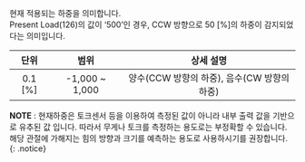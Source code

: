 현재 적용되는 하중을 의미합니다.  
Present Load(126)의 값이 ‘500’인 경우, CCW 방향으로 50 [%]의 하중이 감지되었다는 의미입니다.

| 단위  | 범위   | 상세 설명 |
| :---: | :-----------: | :---: |
| 0.1 [%]  | -1,000 ~ 1,000| 양수(CCW 방향의 하중), 음수(CW 방향의 하중) |

**NOTE** : 현재하중은 토크센서 등을 이용하여 측정된 값이 아니라 내부 출력 값을 기반으로 유추된 값 입니다. 따라서 무게나 토크를 측정하는 용도로는 부정확할 수 있습니다. 해당 관절에 가해지는 힘의 방향과 크기를 예측하는 용도로 사용하시기를 권장합니다.
{: .notice}
